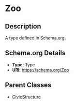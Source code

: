 # Zoo

## Description
A type defined in Schema.org.

## Schema.org Details
- **Type**: Type
- **URI**: https://schema.org/Zoo

## Parent Classes
- [CivicStructure](../CivicStructure.md)

